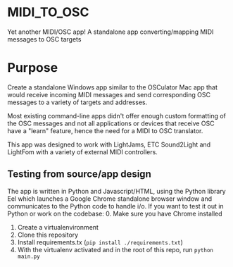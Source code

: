 # MIDI_TO_OSC
Yet another MIDI/OSC app!
A standalone app converting/mapping MIDI messages to OSC targets

# Purpose 
Create a standalone Windows app similar to the OSCulator Mac app that would receive incoming MIDI messages and send corresponding OSC messages to a variety of targets and addresses.  

Most existing command-line apps didn't offer enough custom formatting of the OSC messages and not all applications or devices that receive OSC have a "learn" feature, hence the need for a MIDI to OSC translator.

This app was designed to work with LightJams, ETC Sound2Light and LightFom with a variety of external MIDI controllers. 

## Testing from source/app design
The app is written in Python and Javascript/HTML, using the Python library Eel which launches a Google Chrome standalone browser window and communicates to the Python code to handle i/o. 
If you want to test it out in Python or work on the codebase:
0. Make sure you have Chrome installed
1. Create a virtualenvironment 
2. Clone this repository
3. Install requirements.tx (`pip install ./requirements.txt`)
4. With the virtualenv activated and in the root of this repo, run `python main.py`
